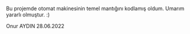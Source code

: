 Bu projemde otomat makinesinin temel mantığını kodlamış oldum. Umarım yararlı olmuştur. :)

Onur AYDIN 28.06.2022